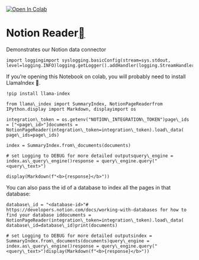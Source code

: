 [![Open In Colab](https://colab.research.google.com/assets/colab-badge.svg)](https://colab.research.google.com/github/run-llama/llama_index/blob/main/docs/examples/data_connectors/NotionDemo.ipynb)

Notion Reader[](#notion-reader "Permalink to this heading")
============================================================

Demonstrates our Notion data connector


```
import loggingimport syslogging.basicConfig(stream=sys.stdout, level=logging.INFO)logging.getLogger().addHandler(logging.StreamHandler(stream=sys.stdout))
```
If you’re opening this Notebook on colab, you will probably need to install LlamaIndex 🦙.


```
!pip install llama-index
```

```
from llama\_index import SummaryIndex, NotionPageReaderfrom IPython.display import Markdown, displayimport os
```

```
integration\_token = os.getenv("NOTION\_INTEGRATION\_TOKEN")page\_ids = ["<page\_id>"]documents = NotionPageReader(integration\_token=integration\_token).load\_data(    page\_ids=page\_ids)
```

```
index = SummaryIndex.from\_documents(documents)
```

```
# set Logging to DEBUG for more detailed outputsquery\_engine = index.as\_query\_engine()response = query\_engine.query("<query\_text>")
```

```
display(Markdown(f"<b>{response}</b>"))
```
You can also pass the id of a database to index all the pages in that database:


```
database\_id = "<database-id>"# https://developers.notion.com/docs/working-with-databases for how to find your database iddocuments = NotionPageReader(integration\_token=integration\_token).load\_data(    database\_id=database\_id)print(documents)
```

```
# set Logging to DEBUG for more detailed outputsindex = SummaryIndex.from\_documents(documents)query\_engine = index.as\_query\_engine()response = query\_engine.query("<query\_text>")display(Markdown(f"<b>{response}</b>"))
```
